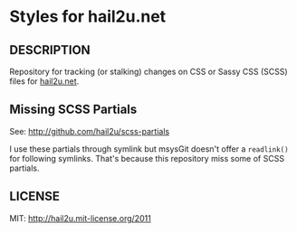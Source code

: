 Styles for hail2u.net
=====================

DESCRIPTION
-----------

Repository for tracking (or stalking) changes on CSS or Sassy CSS (SCSS) files for [hail2u.net](http://hail2u.net/).


Missing SCSS Partials
---------------------

See: http://github.com/hail2u/scss-partials

I use these partials through symlink but msysGit doesn't offer a `readlink()` for following symlinks. That's because this repository miss some of SCSS partials.


LICENSE
-------

MIT: http://hail2u.mit-license.org/2011
